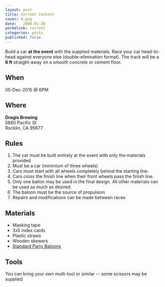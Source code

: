 ```yaml
---
layout: post
title: Current Contest
cover: 4.png
date:   2000-01-30
permalink: current
categories: posts
published: false
---
```


Build a car **at the event** with the supplied materials. Race your car head-to-head against everyone else (double-elimination format). The track will be a **6 ft** straight-away on a smooth concrete or cement floor.

## When

05-Dec-2015 @ 6PM

## Where
 
**Dragis Brewing**<br>
5860 Pacific St<br>
Rocklin, CA 95677<br>

## Rules

 1. The car must be built entirely at the event with only the materials provided
 3. Must be a car (minimium of three wheels)
 4. Cars must start with all wheels completely behind the starting line. 
 5. Cars *cross* the finish line when their front wheels pass the finish line.
 6. Only one ballon may be used in the final design. All other materials can be used as much as desired. 
 7. The baloon must be the source of propulsion
 8. Repairs and modifications can be made between races

## Materials

 * Masking tape
 * 3x5 index cards
 * Plastic straws
 * Wooden skewers
 * [Standard Party Baloons](https://en.wikipedia.org/wiki/Toy_balloon#/media/File:InflatableBalloons.jpg)

## Tools

You can bring your own mutli-tool or similar -- some scissors may be supplied
